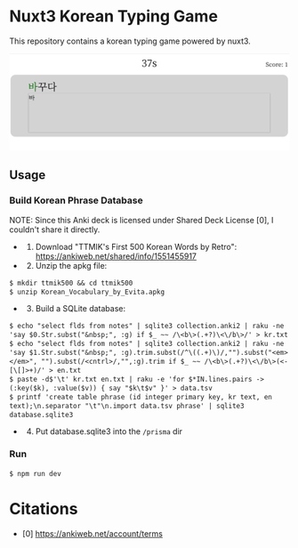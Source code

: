 # Nuxt3 Korean Typing Game

This repository contains a korean typing game powered by nuxt3.

<img src="screenshot.jpg">

## Usage

### Build Korean Phrase Database

NOTE: Since this Anki deck is licensed under Shared Deck License [0], I couldn't share it directly.

+ 1. Download "TTMIK's First 500 Korean Words by Retro": https://ankiweb.net/shared/info/1551455917
+ 2. Unzip the apkg file:

```
$ mkdir ttmik500 && cd ttmik500
$ unzip Korean_Vocabulary_by_Evita.apkg
```

+ 3. Build a SQLite database:

```
$ echo "select flds from notes" | sqlite3 collection.anki2 | raku -ne 'say $0.Str.subst("&nbsp;", :g) if $_ ~~ /\<b\>(.+?)\<\/b\>/' > kr.txt
$ echo "select flds from notes" | sqlite3 collection.anki2 | raku -ne 'say $1.Str.subst("&nbsp;", :g).trim.subst(/^\((.+)\)/,"").subst("<em></em>", "").subst(/<cntrl>/,"",:g).trim if $_ ~~ /\<b\>(.+?)\<\/b\>(<-[\[]>+)/' > en.txt
$ paste -d$'\t' kr.txt en.txt | raku -e 'for $*IN.lines.pairs -> (:key($k), :value($v)) { say "$k\t$v" }' > data.tsv
$ printf 'create table phrase (id integer primary key, kr text, en text);\n.separator "\t"\n.import data.tsv phrase' | sqlite3 database.sqlite3
```

+ 4. Put database.sqlite3 into the `/prisma` dir

### Run

```
$ npm run dev
```

# Citations

+ [0] https://ankiweb.net/account/terms
